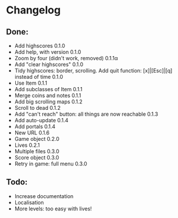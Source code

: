 # Changelog
## Done:
- Add highscores 0.1.0
- Add help, with version 0.1.0
- Zoom by four (didn't work, removed) 0.1.1α
- Add "clear highscores" 0.1.0
- Tidy highscores: border, scrolling. Add quit function: [x]|[Esc]|[q] instead of time 0.1.0
- Use Item 0.1.1
- Add subclasses of Item 0.1.1
- Merge coins and notes 0.1.1
- Add big scrolling maps 0.1.2
- Scroll to dead 0.1.2
- Add "can't reach" button: all things are now reachable 0.1.3
- Add auto-update 0.1.4
- Add portals 0.1.4
- New URL 0.1.6
- Game object 0.2.0
- Lives 0.2.1
- Multiple files 0.3.0
- Score object 0.3.0
- Retry in game: full menu 0.3.0

## Todo:
- Increase documentation
- Localisation
- More levels: too easy with lives!
